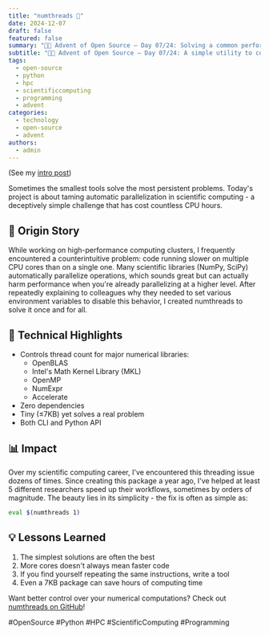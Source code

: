 ```yaml
---
title: "numthreads 🧵"
date: 2024-12-07
draft: false
featured: false
summary: "🎄🎁 Advent of Open Source – Day 07/24: Solving a common performance pitfall in scientific computing with a tiny yet powerful tool."
subtitle: "🎄🎁 Advent of Open Source – Day 07/24: A simple utility to control thread counts for numerical libraries, preventing performance degradation."
tags:
  - open-source
  - python
  - hpc
  - scientificcomputing
  - programming
  - advent
categories:
  - technology
  - open-source
  - advent
authors:
  - admin
---
```


(See my [intro post](../))

Sometimes the smallest tools solve the most persistent problems. Today's project is about taming automatic parallelization in scientific computing - a deceptively simple challenge that has cost countless CPU hours.

## 📖 Origin Story

While working on high-performance computing clusters, I frequently encountered a counterintuitive problem: code running slower on multiple CPU cores than on a single one. Many scientific libraries (NumPy, SciPy) automatically parallelize operations, which sounds great but can actually harm performance when you're already parallelizing at a higher level. After repeatedly explaining to colleagues why they needed to set various environment variables to disable this behavior, I created numthreads to solve it once and for all.

## 🔧 Technical Highlights

- Controls thread count for major numerical libraries:
  - OpenBLAS
  - Intel's Math Kernel Library (MKL)
  - OpenMP
  - NumExpr
  - Accelerate
- Zero dependencies
- Tiny (≤7KB) yet solves a real problem
- Both CLI and Python API

## 📊 Impact

Over my scientific computing career, I've encountered this threading issue dozens of times. Since creating this package a year ago, I've helped at least 5 different researchers speed up their workflows, sometimes by orders of magnitude. The beauty lies in its simplicity - the fix is often as simple as:

```bash
eval $(numthreads 1)
```

## 💡 Lessons Learned

1. The simplest solutions are often the best
2. More cores doesn't always mean faster code
3. If you find yourself repeating the same instructions, write a tool
4. Even a 7KB package can save hours of computing time

Want better control over your numerical computations? Check out [numthreads on GitHub](https://github.com/basnijholt/numthreads)!

#OpenSource #Python #HPC #ScientificComputing #Programming
